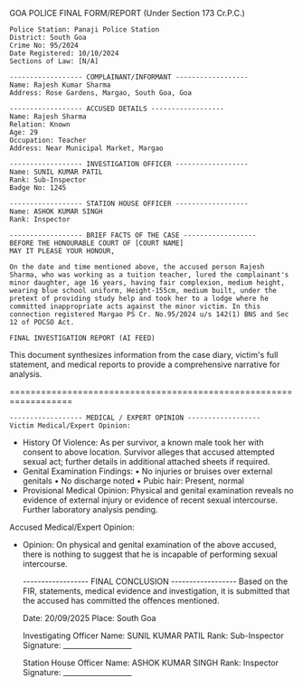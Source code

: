 GOA POLICE
    FINAL FORM/REPORT (Under Section 173 Cr.P.C.)

    Police Station: Panaji Police Station
    District: South Goa
    Crime No: 95/2024
    Date Registered: 10/10/2024
    Sections of Law: [N/A]

    ------------------ COMPLAINANT/INFORMANT ------------------
    Name: Rajesh Kumar Sharma
    Address: Rose Gardens, Margao, South Goa, Goa

    ------------------ ACCUSED DETAILS ------------------
    Name: Rajesh Sharma
    Relation: Known
    Age: 29
    Occupation: Teacher
    Address: Near Municipal Market, Margao

    ------------------ INVESTIGATION OFFICER ------------------
    Name: SUNIL KUMAR PATIL
    Rank: Sub-Inspector
    Badge No: 1245

    ------------------ STATION HOUSE OFFICER ------------------
    Name: ASHOK KUMAR SINGH
    Rank: Inspector

    ------------------ BRIEF FACTS OF THE CASE ------------------
    BEFORE THE HONOURABLE COURT OF [COURT NAME]
    MAY IT PLEASE YOUR HONOUR,

    On the date and time mentioned above, the accused person Rajesh Sharma, who was working as a tuition teacher, lured the complainant's minor daughter, age 16 years, having fair complexion, medium height, wearing blue school uniform, Height-155cm, medium built, under the pretext of providing study help and took her to a lodge where he committed inappropriate acts against the minor victim. In this connection registered Margao PS Cr. No.95/2024 u/s 142(1) BNS and Sec 12 of POCSO Act.

    FINAL INVESTIGATION REPORT (AI FEED)

This document synthesizes information from the case diary, victim's full statement, and medical reports to provide a comprehensive narrative for analysis.

==================================================================

    ------------------ MEDICAL / EXPERT OPINION ------------------
    Victim Medical/Expert Opinion:
  - History Of Violence: As per survivor, a known male took her with consent to above location. Survivor alleges that accused attempted sexual act; further details in additional attached sheets if required.
  - Genital Examination Findings: • No injuries or bruises over external genitals • No discharge noted • Pubic hair: Present, normal
  - Provisional Medical Opinion: Physical and genital examination reveals no evidence of external injury or evidence of recent sexual intercourse. Further laboratory analysis pending.

Accused Medical/Expert Opinion:
  - Opinion: On physical and genital examination of the above accused, there is nothing to suggest that he is incapable of performing sexual intercourse.

    ------------------ FINAL CONCLUSION ------------------
    Based on the FIR, statements, medical evidence and investigation,
    it is submitted that the accused has committed the offences mentioned.

    Date: 20/09/2025
    Place: South Goa

    Investigating Officer
    Name: SUNIL KUMAR PATIL
    Rank: Sub-Inspector
    Signature: ___________________

    Station House Officer
    Name: ASHOK KUMAR SINGH
    Rank: Inspector
    Signature: ___________________